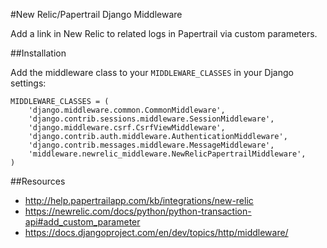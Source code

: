 #New Relic/Papertrail Django Middleware

Add a link in New Relic to related logs in Papertrail via custom parameters.

##Installation

Add the middleware class to your `MIDDLEWARE_CLASSES` in your Django settings:

    MIDDLEWARE_CLASSES = (
        'django.middleware.common.CommonMiddleware',
        'django.contrib.sessions.middleware.SessionMiddleware',
        'django.middleware.csrf.CsrfViewMiddleware',
        'django.contrib.auth.middleware.AuthenticationMiddleware',
        'django.contrib.messages.middleware.MessageMiddleware',
        'middleware.newrelic_middleware.NewRelicPapertrailMiddleware',
    )

##Resources

* <http://help.papertrailapp.com/kb/integrations/new-relic>
* <https://newrelic.com/docs/python/python-transaction-api#add_custom_parameter>
* <https://docs.djangoproject.com/en/dev/topics/http/middleware/>
